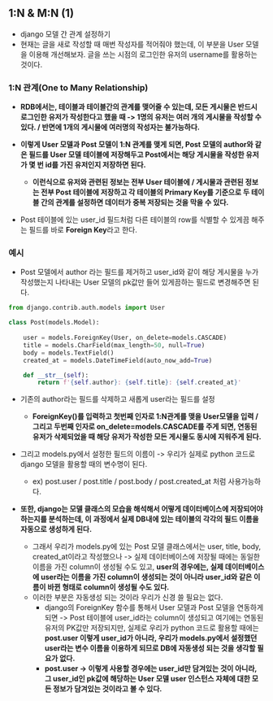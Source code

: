 ## 1:N & M:N (1)
- django 모델 간 관계 설정하기
- 현재는 글을 새로 작성할 때 매번 작성자를 적어줘야 했는데, 이 부분을 User 모델을 이용해 개선해보자. 글을 쓰는 시점의 로그인한 유저의 username를 활용하는 것이다.


### 1:N 관계(One to Many Relationship)
- **RDB에서는, 테이블과 테이블간의 관계를 맺어줄 수 있는데, 모든 게시물은 반드시 로그인한 유저가 작성한다고 했을 때 -> 1명의 유저는 여러 개의 게시물을 작성할 수 있다. / 반면에 1개의 게시물에 여러명의 작성자는 불가능하다.**
- **이렇게 User 모델과 Post 모델이 1:N 관계를 맺게 되면, Post 모델의 author와 같은 필드를 User 모델 테이블에 저장해두고 Post에서는 해당 게시물을 작성한 유저가 몇 번 id를 가진 유저인지 저장하면 된다.**
  - **이런식으로 유저와 관련된 정보는 전부 User 테이블에 / 게시물과 관련된 정보는 전부 Post 테이블에 저장하고 각 테이블의 Primary Key를 기준으로 두 테이블 간의 관계를 설정하면 데이터가 중복 저장되는 것을 막을 수 있다.**

- Post 테이블에 있는 user_id 필드처럼 다른 테이블의 row를 식별할 수 있게끔 해주는 필드를 바로 **Foreign Key**라고 한다.



### 예시
- Post 모델에서 author 라는 필드를 제거하고 user_id와 같이 해당 게시물을 누가 작성했는지 나타내는 User 모델의 pk값만 들어 있게끔하는 필드로 변경해주면 된다.

```python
from django.contrib.auth.models import User

class Post(models.Model):
    
    user = models.ForeignKey(User, on_delete=models.CASCADE)
    title = models.CharField(max_length=50, null=True)
    body = models.TextField()
    created_at = models.DateTimeField(auto_now_add=True)

    def __str__(self):
        return f'{self.author}: {self.title}: {self.created_at}'
```

- 기존의 author라는 필드를 삭제하고 새롭게 user라는 필드를 설정
  - **ForeignKey()를 입력하고 첫번째 인자로 1:N관계를 맺을 User모델을 입력 / 그리고 두번째 인자로 on_delete=models.CASCADE를 주게 되면, 연동된 유저가 삭제되었을 때 해당 유저가 작성한 모든 게시물도 
    동시에 지워주게 된다.**
    
- 그리고 models.py에서 설정한 필드의 이름이 -> 우리가 실제로 python 코드로 django 모델을 활용할 때의 변수명이 된다. 
  - ex) post.user / post.title / post.body / post.created_at 처럼 사용가능하다.

- **또한, django는 모델 클래스의 모습을 해석해서 어떻게 데이터베이스에 저장되어야 하는지를 분석하는데, 이 과정에서 실제 DB내에 있는 테이블의 각각의 필드 이름을 자동으로 생성하게 된다.**
  - 그래서 우리가 models.py에 있는 Post 모델 클래스에서는 user, title, body, created_at이라고 작성했으나 -> 실제 데이터베이스에 저장될 때에는 동일한 이름을 가진 column이 생성될 수도 있고, 
    **user의 경우에는, 실제 데이터베이스에 user라는 이름을 가진 column이 생성되는 것이 아니라 user_id와 같은 이름이 바뀐 형태로 column이 생성될 수도 있다.**
  - 이러한 부분은 자동생성 되는 것이라 우리가 신경 쓸 필요는 없다.
    - django의 ForeignKey 함수를 통해서 User 모델과 Post 모델을 연동하게 되면 -> Post 테이블에 user_id라는 column이 생성되고 여기에는 연동된 유저의 PK값만 저장되지만, 실제로 우리가 python 코드로
      활용할 때에는 **post.user 이렇게 user_id가 아니라, 우리가 models.py에서 설정했던 user라는 변수 이름을 이용하게 되므로 DB에 자동생성 되는 것을 생각할 필요가 없다.**
    - **post.user -> 이렇게 사용할 경우에는 user_id만 담겨있는 것이 아니라, 그 user_id인 pk값에 해당하는 User 모델 user 인스턴스 자체에 대한 모든 정보가 담겨있는 것이라고 볼 수 있다.**
